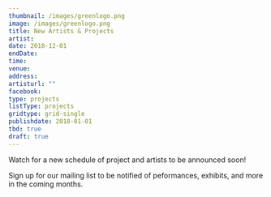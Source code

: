 ```yaml
---
thumbnail: /images/greenlogo.png
image: /images/greenlogo.png
title: New Artists & Projects
artist: 
date: 2018-12-01
endDate:
time: 
venue: 
address: 
artisturl: ""
facebook: 
type: projects
listType: projects
gridtype: grid-single
publishdate: 2018-01-01
tbd: true
draft: true
---
```


Watch for a new schedule of project and artists to be announced soon!

Sign up for our mailing list to be notified of peformances, exhibits, and more in the coming months.
